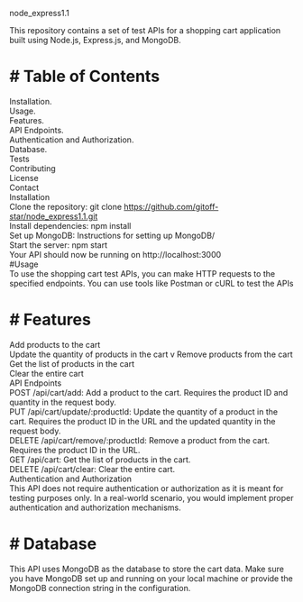 node_express1.1

This repository contains a set of test APIs for a shopping cart application built using Node.js, Express.js, and MongoDB.

# #  Table of Contents
Installation. <br>
Usage.<br>
Features.<br>
API Endpoints.<br>
Authentication and Authorization.<br>
Database.<br>
Tests <br>
Contributing <br>
License <br>
Contact <br>
Installation <br>
Clone the repository: git clone https://github.com/gitoff-star/node_express1.1.git <br>
Install dependencies: npm install <br>
Set up MongoDB: Instructions for setting up MongoDB/ <br>
Start the server: npm start <br>
Your API should now be running on http://localhost:3000 <br>
#Usage <br>
To use the shopping cart test APIs, you can make HTTP requests to the specified endpoints. You can use tools like Postman or cURL to test the APIs <br>

# # Features
Add products to the cart <br>
Update the quantity of products in the cart v
Remove products from the cart <br>
Get the list of products in the cart <br>
Clear the entire cart <br>
API Endpoints <br>
POST /api/cart/add: Add a product to the cart. Requires the product ID and quantity in the request body. <br>
PUT /api/cart/update/:productId: Update the quantity of a product in the cart. Requires the product ID in the URL and the updated quantity in the request body. <br>
DELETE /api/cart/remove/:productId: Remove a product from the cart. Requires the product ID in the URL. <br>
GET /api/cart: Get the list of products in the cart. <br>
DELETE /api/cart/clear: Clear the entire cart. <br>
Authentication and Authorization <br>
This API does not require authentication or authorization as it is meant for testing purposes only. In a real-world scenario, you would implement proper authentication and authorization mechanisms. <br>

# # Database
This API uses MongoDB as the database to store the cart data. Make sure you have MongoDB set up and running on your local machine or provide the MongoDB connection string in the configuration. <br>


